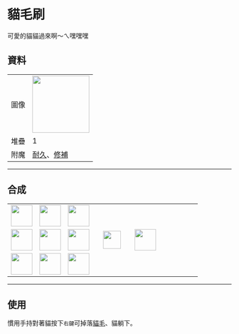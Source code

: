 # 貓毛刷
可愛的貓貓過來啊～ㄟ嘿嘿嘿

## 資料
<table>
    <tr><td>圖像</td><td><img src="https://i.imgur.com/7vNTzNf.png" width="128"/></td></tr>
    <tr><td align="end">堆疊</td><td>1</td></tr>
    <tr><td align="end">附魔</td><td><a href="https://minecraft.fandom.com/zh/wiki/耐久">耐久</a>、<a href="https://minecraft.fandom.com/zh/wiki/修補">修補</a></td></tr>
</table>

---

## 合成
<table>
    <tr><td><img src="https://i.imgur.com/aexOw77.png" width="48"/></td><td><img src="https://i.imgur.com/aexOw77.png" width="48"/></td><td><img src="https://i.imgur.com/aexOw77.png" width="48"/></td><td colspan="3"></td></tr>
    <tr><td><img src="https://i.imgur.com/oy4arVO.png" width="48"/></td><td><img src="https://i.imgur.com/AWCqpb7.png" width="48"/></td><td><img src="https://i.imgur.com/oy4arVO.png" width="48"/></td><td width="70" align="center"><img src="https://i.imgur.com/VE0KqIE.png" width="40"/></td><td><img src="https://i.imgur.com/7vNTzNf.png" width="48"/></td><td width="70"></td></tr>
    <tr><td><img src="https://i.imgur.com/wl43BjZ.png" width="48"/></td><td><img src="https://i.imgur.com/RnoRJkd.png" width="48"/></td><td><img src="https://i.imgur.com/wl43BjZ.png" width="48"/></td><td colspan="3"></td></tr>
</table>

---

## 使用
慣用手持對著貓按下`右鍵`可掉落[貓毛](cat_hair.md)、貓躺下。  

